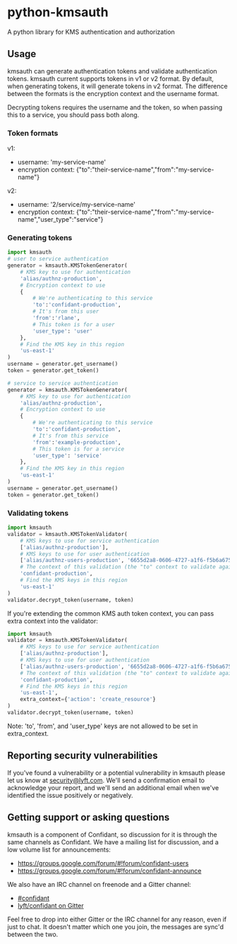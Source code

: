 # python-kmsauth

A python library for KMS authentication and authorization

## Usage

kmsauth can generate authentication tokens and validate authentication tokens.
kmsauth current supports tokens in v1 or v2 format. By default, when generating
tokens, it will generate tokens in v2 format. The difference between the
formats is the encryption context and the username format.

Decrypting tokens requires the username and the token, so when passing this to
a service, you should pass both along.

### Token formats

v1:
* username: 'my-service-name'
* encryption context: {"to":"their-service-name","from":"my-service-name"}

v2:
* username: '2/service/my-service-name'
* encryption context: {"to":"their-service-name","from":"my-service-name","user\_type":"service"}

### Generating tokens

```python
import kmsauth
# user to service authentication
generator = kmsauth.KMSTokenGenerator(
    # KMS key to use for authentication
    'alias/authnz-production',
    # Encryption context to use
    {
        # We're authenticating to this service
        'to':'confidant-production',
        # It's from this user
        'from':'rlane',
        # This token is for a user
        'user_type': 'user'
    },
    # Find the KMS key in this region
    'us-east-1'
)
username = generator.get_username()
token = generator.get_token()

# service to service authentication
generator = kmsauth.KMSTokenGenerator(
    # KMS key to use for authentication
    'alias/authnz-production',
    # Encryption context to use
    {
        # We're authenticating to this service
        'to':'confidant-production',
        # It's from this service
        'from':'example-production',
        # This token is for a service
        'user_type': 'service'
    },
    # Find the KMS key in this region
    'us-east-1'
)
username = generator.get_username()
token = generator.get_token()
```

### Validating tokens

```python
import kmsauth
validator = kmsauth.KMSTokenValidator(
    # KMS keys to use for service authentication
    ['alias/authnz-production'],
    # KMS keys to use for user authentication
    ['alias/authnz-users-production', '6655d2a8-0606-4727-a1f6-f5b6a6754377'],
    # The context of this validation (the "to" context to validate against)
    'confidant-production',
    # Find the KMS keys in this region
    'us-east-1'
)
validator.decrypt_token(username, token)
```

If you're extending the common KMS auth token context, you can pass extra
context into the validator:

```python
import kmsauth
validator = kmsauth.KMSTokenValidator(
    # KMS keys to use for service authentication
    ['alias/authnz-production'],
    # KMS keys to use for user authentication
    ['alias/authnz-users-production', '6655d2a8-0606-4727-a1f6-f5b6a6754377'],
    # The context of this validation (the "to" context to validate against)
    'confidant-production',
    # Find the KMS keys in this region
    'us-east-1',
    extra_context={'action': 'create_resource'}
)
validator.decrypt_token(username, token)
```

Note: 'to', 'from', and 'user_type' keys are not allowed to be set in
extra_context.

## Reporting security vulnerabilities

If you've found a vulnerability or a potential vulnerability in kmsauth
please let us know at security@lyft.com. We'll send a confirmation email to
acknowledge your report, and we'll send an additional email when we've
identified the issue positively or negatively.

## Getting support or asking questions

kmsauth is a component of Confidant, so discussion for it is through the same
channels as Confidant. We have a mailing list for discussion, and a low volume
list for announcements:

* https://groups.google.com/forum/#!forum/confidant-users
* https://groups.google.com/forum/#!forum/confidant-announce

We also have an IRC channel on freenode and a Gitter channel:

* [#confidant](http://webchat.freenode.net/?channels=confidant)
* [lyft/confidant on Gitter](https://gitter.im/lyft/confidant)

Feel free to drop into either Gitter or the IRC channel for any reason, even
if just to chat. It doesn't matter which one you join, the messages are sync'd
between the two.
